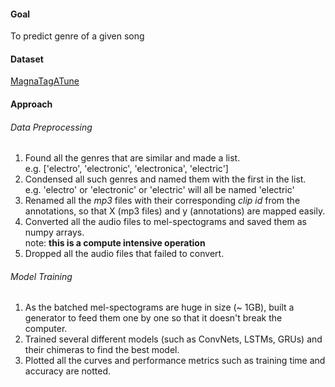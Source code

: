 
#### Goal
To predict genre of a given song

#### Dataset
[MagnaTagATune](https://mirg.city.ac.uk/codeapps/the-magnatagatune-dataset)

#### Approach
###### *Data Preprocessing* ######
1. Found all the genres that are similar and made a list. \
e.g. \['electro', 'electronic', 'electronica', 'electric']
2. Condensed all such genres and named them with the first in the list.\
e.g. 'electro' or 'electronic' or 'electric' will all be named 'electric'
3. Renamed all the *mp3* files with their corresponding *clip id* from the annotations, so that X (mp3 files) and y (annotations) are mapped easily.
4. Converted all the audio files to mel-spectograms and saved them as numpy arrays.\
note: **this is a compute intensive operation**
5. Dropped all the audio files that failed to convert.

###### *Model Training* ######
1. As the batched mel-spectograms are huge in size (~ 1GB), built a generator to feed them one by one so that it doesn't break the computer.
2. Trained several different models (such as ConvNets, LSTMs, GRUs) and their chimeras to find the best model.
3. Plotted all the curves and performance metrics such as training time and accuracy are notted.
